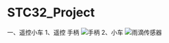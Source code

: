 # STC32_Project
一、遥控小车
1、遥控 手柄
![手柄](https://github.com/MOMINGXX/Picture/blob/main/IMG_20230310_213929.jpg)
2、小车
![雨滴传感器](https://github.com/MOMINGXX/Picture/blob/main/IMG_20230310_213929.jpg)
